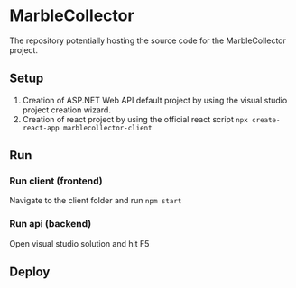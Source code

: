# MarbleCollector
The repository potentially hosting the source code for the MarbleCollector project.

## Setup

1. Creation of ASP.NET Web API default project by using the visual studio project creation wizard.
2. Creation of react project by using the official react script `npx create-react-app marblecollector-client`

## Run

### Run client (frontend)
Navigate to the client folder and run `npm start`

### Run api (backend)
Open visual studio solution and hit F5

## Deploy
